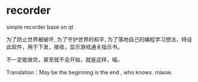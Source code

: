 # recorder
simple recorder base on qt

为了防止世界被破坏, 为了守护世界的和平, 为了落地自己的编程学习想法，特设此软件，用于下发，接收，显示游戏通关指示书。

不一定能做完，甚至就不会开始，就是这样，喵。

Translation：May be the beginning is the end , who knows. miaow. 